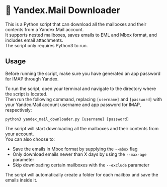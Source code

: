 # :envelope_with_arrow: Yandex.Mail Downloader

This is a Python script that can download all the mailboxes and their contents from a Yandex.Mail account.  
It supports nested mailboxes, saves emails to EML and Mbox format, and includes email attachments.  
The script only requires Python3 to run.

## Usage

Before running the script, make sure you have generated an app password for IMAP through Yandex.  

To run the script, open your terminal and navigate to the directory where the script is located.  
Then run the following command, replacing `[username]` and `[password]` with your Yandex.Mail account username and app password for IMAP, respectively:

```
python3 yandex_mail_downloader.py [username] [password]
```

The script will start downloading all the mailboxes and their contents from your account.  
You can also choose to:
* Save the emails in Mbox format by supplying the `--mbox` flag
* Only download emails newer than X days by using the `--max-age` parameter
* Skip downloading certain mailboxes with the `--exclude` parameter

The script will automatically create a folder for each mailbox and save the emails inside it.